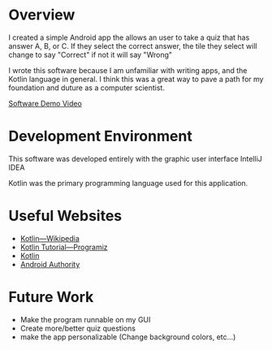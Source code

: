 # Overview

I created a simple Android app the allows an user to take a quiz that has answer A, B, or C. If they select the correct answer, the tile they select will change to say "Correct" if not it will say "Wrong"

I wrote this software because I am unfamiliar with writing apps, and the Kotlin language in general. I think this was a great way to pave a path for my foundation and duture as a computer scientist.


[Software Demo Video](https://youtu.be/sz0yOf44Yi8)

# Development Environment

This software was developed entirely with the graphic user interface IntelliJ IDEA

Kotlin was the primary programming language used for this application.

# Useful Websites

* [Kotlin—Wikipedia](https://en.wikipedia.org/wiki/Kotlin_(programming_language))
* [Kotlin Tutorial—Programiz](https://www.programiz.com/kotlin-programming)
* [Kotlin](https://kotlinlang.org/)
* [Android Authority](https://www.androidauthority.com/kotlin-tutorial-1134289/)

# Future Work

* Make the program runnable on my GUI
* Create more/better quiz questions
* make the app personalizable (Change background colors, etc...)
